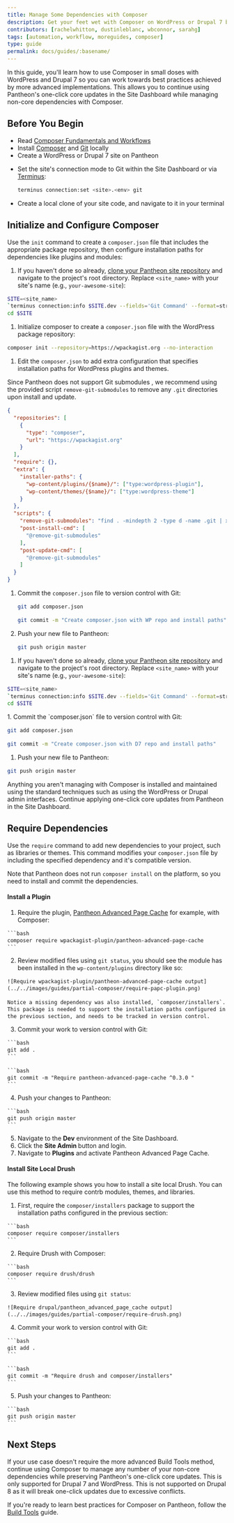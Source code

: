 ```yaml
---
title: Manage Some Dependencies with Composer
description: Get your feet wet with Composer on WordPress or Drupal 7 before going all in.
contributors: [rachelwhitton, dustinleblanc, wbconnor, sarahg]
tags: [automation, workflow, moreguides, composer]
type: guide
permalink: docs/guides/:basename/
---
```

In this guide, you'll learn how to use Composer in small doses with WordPress and Drupal 7 so you can work towards best practices achieved by more advanced implementations. This allows you to continue using Pantheon's one-click core updates in the Site Dashboard while managing non-core dependencies with Composer.

## Before You Begin
- Read [Composer Fundamentals and Workflows](/composer/)
- Install [Composer](https://getcomposer.org/doc/00-intro.md#installation-linux-unix-osx) and [Git](https://git-scm.com/downloads) locally
- Create a WordPress or Drupal 7 site on Pantheon


<Partial file="notes/partial-composer-adoption-warning.md" />


- Set the site's connection mode to Git within the Site Dashboard or via [Terminus](/terminus):

  ```bash
  terminus connection:set <site>.<env> git
  ```

- Create a local clone of your site code, and navigate to it in your terminal


## Initialize and Configure Composer
Use the `init` command to create a `composer.json` file that includes the appropriate package repository, then configure installation paths for dependencies like plugins and modules:

<TabList>

<Tab title="WordPress" id="wp-init" active={true}>

1. If you haven't done so already, [clone your Pantheon site repository](/git/#clone-your-site-codebase) and navigate to the project's root directory. Replace `<site_name>` with your site's name (e.g., `your-awesome-site`):

  ```bash
  SITE=<site_name>
  `terminus connection:info $SITE.dev --fields='Git Command' --format=string`
  cd $SITE
  ```
1. Initialize composer to create a `composer.json` file with the WordPress package repository:

  ```bash
  composer init --repository=https://wpackagist.org --no-interaction
  ```
1. Edit the `composer.json` to add extra configuration that specifies installation paths for WordPress plugins and themes.

  <Alert title="Note" type="info">

  Since Pantheon does not support Git submodules <a class="pop" rel="popover" data-proofer-ignore data-toggle="popover" data-html="true" data-title="Git submodules" data-content="Some Composer packages are added as Git submodules, which place a Git repository within a subdirectory of your site’s repository."><em class="fa fa-info-circle"></em></a>, we recommend using the provided script `remove-git-submodules` to remove any `.git` directories upon install and update.

  </Alert>

  ```json
  {
    "repositories": [
      {
        "type": "composer",
        "url": "https://wpackagist.org"
      }
    ],
    "require": {},
    "extra": {
      "installer-paths": {
        "wp-content/plugins/{$name}/": ["type:wordpress-plugin"],
        "wp-content/themes/{$name}/": ["type:wordpress-theme"]
      }
    },
    "scripts": {
      "remove-git-submodules": "find . -mindepth 2 -type d -name .git | xargs rm -rf",
      "post-install-cmd": [
        "@remove-git-submodules"
      ],
      "post-update-cmd": [
        "@remove-git-submodules"
      ]
    }
  }
  ```

1. Commit the `composer.json` file to version control with Git:

     ```bash
     git add composer.json
     ```

     ```bash
     git commit -m "Create composer.json with WP repo and install paths"
     ```

1. Push your new file to Pantheon:

     ```bash
     git push origin master
     ```

</Tab>

<Tab title="Drupal 7" id="d7-init">

1. If you haven't done so already, [clone your Pantheon site repository](/git/#clone-your-site-codebase) and navigate to the project's root directory. Replace `<site_name>` with your site's name (e.g., `your-awesome-site`):

  ```bash
  SITE=<site_name>
  `terminus connection:info $SITE.dev --fields='Git Command' --format=string`
  cd $SITE
  ```
<Partial file="d7-composer-init.md" />
1. Commit the `composer.json` file to version control with Git:

  ```bash
  git add composer.json
  ```

  ```bash
  git commit -m "Create composer.json with D7 repo and install paths"
  ```
1. Push your new file to Pantheon:

  ```bash
  git push origin master
  ```

</Tab>

</TabList>

Anything you aren't managing with Composer is installed and maintained using the standard techniques such as using the WordPress or Drupal admin interfaces. Continue applying one-click core updates from Pantheon in the Site Dashboard.

## Require Dependencies
Use the `require` command to add new dependencies to your project, such as libraries or themes. This command modifies your `composer.json` file by including the specified dependency and it's compatible version.

Note that Pantheon does not run `composer install` on the platform, so you need to install and commit the dependencies.

<TabList>

<Tab title="WordPress" id="wp-require-papc-id" active={true}>

  #### Install a Plugin
  1. Require the plugin, [Pantheon Advanced Page Cache](https://wordpress.org/plugins/pantheon-advanced-page-cache/) for example, with Composer:

    ```bash
    composer require wpackagist-plugin/pantheon-advanced-page-cache
    ```
  2. Review modified files using `git status`, you should see the module has been installed in the `wp-content/plugins` directory like so:

    ![Require wpackagist-plugin/pantheon-advanced-page-cache output](../../images/guides/partial-composer/require-papc-plugin.png)

    Notice a missing dependency was also installed, `composer/installers`. This package is needed to support the installation paths configured in the previous section, and needs to be tracked in version control.

  3. Commit your work to version control with Git:

    ```bash
    git add .
    ```

    ```bash
    git commit -m "Require pantheon-advanced-page-cache ^0.3.0 "
    ```
  4. Push your changes to Pantheon:

    ```bash
    git push origin master
    ```
  5. Navigate to the **<span class="glyphicons glyphicons-wrench"></span> Dev** environment of the Site Dashboard.
  6. Click the **Site Admin <span class="glyphicons glyphicons-new-window-alt"></span>** button and login.
  7. Navigate to **Plugins** and activate Pantheon Advanced Page Cache.

</Tab>

<Tab title="Drupal 7" id="d7-require-papc-id">

  #### Install Site Local Drush
  The following example shows you how to install a site local Drush. You can use this method to require contrb modules, themes, and libraries.

  1. First, require the `composer/installers` package to support the installation paths configured in the previous section:

    ```bash
    composer require composer/installers
    ```
  2. Require Drush with Composer:

    ```bash
    composer require drush/drush
    ```
  3. Review modified files using `git status`:

    ![Require drupal/pantheon_advanced_page_cache output](../../images/guides/partial-composer/require-drush.png)

  4. Commit your work to version control with Git:

    ```bash
    git add .
    ```

    ```bash
    git commit -m "Require drush and composer/installers"
    ```
  5. Push your changes to Pantheon:

    ```bash
    git push origin master
    ```

</Tab>

</TabList>

## Next Steps
If your use case doesn't require the more advanced Build Tools method, continue using Composer to manage any number of your non-core dependencies while preserving Pantheon's one-click core updates. This is only supported for Drupal 7 and WordPress. This is not supported on Drupal 8 as it will break one-click updates due to excessive conflicts.

If you're ready to learn best practices for Composer on Pantheon, follow the [Build Tools](/guides/build-tools/) guide.
